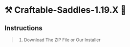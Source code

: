 # ⚒️ Craftable-Saddles-1.19.X 🐎
## Instructions
> 1. Download The ZIP File or Our Installer
> 
>
>
>
